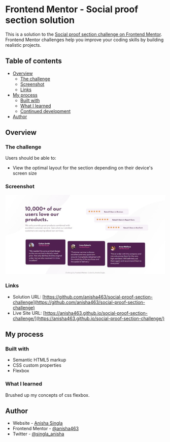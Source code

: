 # Frontend Mentor - Social proof section solution

This is a solution to the [Social proof section challenge on Frontend Mentor](https://www.frontendmentor.io/challenges/social-proof-section-6e0qTv_bA). Frontend Mentor challenges help you improve your coding skills by building realistic projects. 

## Table of contents

- [Overview](#overview)
  - [The challenge](#the-challenge)
  - [Screenshot](#screenshot)
  - [Links](#links)
- [My process](#my-process)
  - [Built with](#built-with)
  - [What I learned](#what-i-learned)
  - [Continued development](#continued-development)
- [Author](#author)

## Overview

### The challenge

Users should be able to:

- View the optimal layout for the section depending on their device's screen size

### Screenshot

![](./images/screenshot.jpg)

### Links

- Solution URL: [https://github.com/anisha463/social-proof-section-challenge](https://github.com/anisha463/social-proof-section-challenge)
- Live Site URL: [https://anisha463.github.io/social-proof-section-challenge/](https://anisha463.github.io/social-proof-section-challenge/)

## My process

### Built with

- Semantic HTML5 markup
- CSS custom properties
- Flexbox

### What I learned

Brushed up my concepts of css flexbox.

## Author

- Website - [Anisha Singla](https://anisha463.github.io/My-site/)
- Frontend Mentor - [@anisha463](https://www.frontendmentor.io/profile/anisha463)
- Twitter - [@singla_anisha](https://www.twitter.com/singla_anisha)

